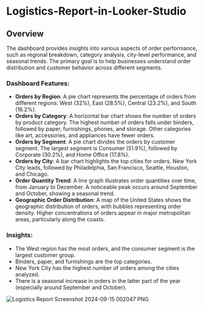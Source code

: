 # Logistics-Report-in-Looker-Studio

## Overview
The dashboard provides insights into various aspects of order performance, such as regional breakdown, category analysis, city-level performance, and seasonal trends. The primary goal is to help businesses understand order distribution and customer behavior across different segments.

### Dashboard Features:
- **Orders by Region**: A pie chart represents the percentage of orders from different regions: West (32%), East (28.5%), Central (23.2%), and South (16.2%).
- **Orders by Category**: A horizontal bar chart shows the number of orders by product category. The highest number of orders falls under binders, followed by paper, furnishings, phones, and storage. Other categories like art, accessories, and appliances have fewer orders.
- **Orders by Segment**: A pie chart divides the orders by customer segment. The largest segment is Consumer (51.9%), followed by Corporate (30.2%), and Home Office (17.8%).
- **Orders by City**: A bar chart highlights the top cities for orders. New York City leads, followed by Philadelphia, San Francisco, Seattle, Houston, and Chicago.
- **Order Quantity Trend**: A line graph illustrates order quantities over time, from January to December. A noticeable peak occurs around September and October, showing a seasonal trend.
- **Geographic Order Distribution**: A map of the United States shows the geographic distribution of orders, with bubbles representing order density. Higher concentrations of orders appear in major metropolitan areas, particularly along the coasts.

### Insights:
- The West region has the most orders, and the consumer segment is the largest customer group.
- Binders, paper, and furnishings are the top categories.
- New York City has the highest number of orders among the cities analyzed.
- There is a seasonal increase in orders in the latter part of the year (especially around September and October).

![Logistics Report Screenshot 2024-09-15 002047 PNG](https://github.com/user-attachments/assets/018dda6a-0044-4a16-98c7-91daf9e3af82)
